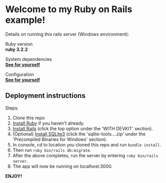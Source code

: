 # Welcome to my Ruby on Rails example!

Details on running this rails server (Windows environment):  

Ruby version  
**ruby 3.2.2**

System dependencies  
**[See for yourself](https://github.com/DonnellyEarley/RailsExample/blob/master/Gemfile)**

Configuration  
**[See for yourself](https://github.com/DonnellyEarley/RailsExample/blob/master/config/application.rb)**

## Deployment instructions  

Steps:
1. Clone this repo
2. [Install Ruby](https://www.ruby-lang.org/en/downloads/) if you haven't already.
3. [Install Rails](https://rubyinstaller.org/downloads/) (click the top option under the 'WITH DEVKIT' section).
4. (Optional) [Install SQLite3](https://www.sqlite.org/download.html) (click the 'sqlite-tools....zip' under the 'Precompiled Binaries for Windows' section).
5. In console, cd to location you cloned this repo and run ``bundle install``.
6. Then run ``ruby bin/rails db:migrate``.
7. After the above completes, run the server by entering ``ruby bin/rails server``.
8. The app will now be running on localhost:3000.

**ENJOY!**
